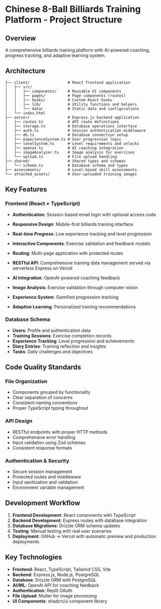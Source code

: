 # Chinese 8-Ball Billiards Training Platform - Project Structure

## Overview
A comprehensive billiards training platform with AI-powered coaching, progress tracking, and adaptive learning system.

## Architecture
```
├── client/                 # React frontend application
│   ├── src/
│   │   ├── components/     # Reusable UI components
│   │   ├── pages/          # Page components (routes)
│   │   ├── hooks/          # Custom React hooks
│   │   ├── lib/            # Utility functions and helpers
│   │   └── data/           # Static data and configurations
│   └── index.html
├── server/                 # Express.js backend application
│   ├── routes.ts           # API route definitions
│   ├── storage.ts          # Database operations interface
│   ├── auth.ts             # Session authentication middleware
│   ├── db.ts               # Database connection setup
│   ├── experienceSystem.ts # User progression logic
│   ├── levelSystem.ts      # Level requirements and unlocks
│   ├── openai.ts           # AI coaching integration
│   ├── imageAnalyzer.ts    # Image analysis for exercises
│   └── upload.ts           # File upload handling
├── shared/                 # Shared types and schemas
│   └── schema.ts           # Database schema and types
├── assessments/            # Level-based skill assessments
└── attached_assets/        # User-uploaded training images
```

## Key Features

### Frontend (React + TypeScript)
- **Authentication**: Session-based email login with optional access code
- **Responsive Design**: Mobile-first billiards training interface
- **Real-time Progress**: Live experience tracking and level progression
- **Interactive Components**: Exercise validation and feedback modals
- **Routing**: Multi-page application with protected routes

- **RESTful API**: Comprehensive training data management served via serverless Express on Vercel
- **AI Integration**: OpenAI-powered coaching feedback
- **Image Analysis**: Exercise validation through computer vision
- **Experience System**: Gamified progression tracking
- **Adaptive Learning**: Personalized training recommendations

### Database Schema
- **Users**: Profile and authentication data
- **Training Sessions**: Exercise completion records
- **Experience Tracking**: Level progression and achievements
- **Diary Entries**: Training reflection and insights
- **Tasks**: Daily challenges and objectives

## Code Quality Standards

### File Organization
- Components grouped by functionality
- Clear separation of concerns
- Consistent naming conventions
- Proper TypeScript typing throughout

### API Design
- RESTful endpoints with proper HTTP methods
- Comprehensive error handling
- Input validation using Zod schemas
- Consistent response formats

### Authentication & Security
- Secure session management
- Protected routes and middleware
- Input sanitization and validation
- Environment variable management

## Development Workflow
1. **Frontend Development**: React components with TypeScript
2. **Backend Development**: Express routes with database integration  
3. **Database Migrations**: Drizzle ORM schema updates
4. **Testing**: Manual testing with real user scenarios
5. **Deployment**: GitHub → Vercel with automatic preview and production deployments

## Key Technologies
- **Frontend**: React, TypeScript, Tailwind CSS, Vite
- **Backend**: Express.js, Node.js, PostgreSQL
- **Database**: Drizzle ORM with PostgreSQL
- **AI/ML**: OpenAI API for coaching feedback
- **Authentication**: Replit OAuth
- **File Upload**: Multer for image processing
- **UI Components**: shadcn/ui component library
